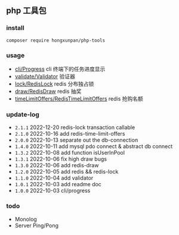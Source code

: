 ## php 工具包

### install 

`composer require hongxunpan/php-tools`

### usage

- [cli/Progress](readme/cli-progress.md) cli 终端下的任务进度显示
- [validate/Validator](readme/validate-validator.md) 验证器
- [lock/RedisLock](readme/redis-lock.md) redis 分布独占锁
- [draw/RedisDraw](readme/redis-draw.md) redis 抽奖
- [timeLimitOffers/RedisTimeLimitOffers](readme/redis-time-limit-offers.md) redis 抢购名额

### update-log

 - `2.1.1` 2022-12-20 redis-lock transaction callable  
 - `2.1.0` 2022-10-16 add redis-time-limit-offers  
 - `2.0.0` 2022-10-13 separate out the db-connection  
 - `1.4.0` 2022-10-11 add mysql pdo connect & abstract db connect
 - `1.3.2` 2022-10-08 add function isUserInPool
 - `1.3.1` 2022-10-06 fix high draw bugs
 - `1.3.0` 2022-10-06 add redis-draw
 - `1.2.0` 2022-10-05 add redis && redis-lock
 - `1.1.0` 2022-10-04 add validator
 - `1.0.1` 2022-10-03 add readme doc
 - `1.0.0` 2022-10-03 cli/progress

### todo

- Monolog
- Server Ping/Pong